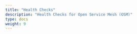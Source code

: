 ```yaml
---
title: "Health Checks"
description: "Health Checks for Open Service Mesh (OSM)"
type: docs
weight: 9
---
```

